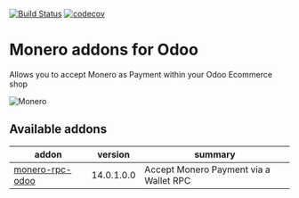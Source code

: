 [![Build Status](https://api.travis-ci.com/t-900-a/moneroodoo.svg?branch=main)](https://travis-ci.com/t-900-a/moneroodoo)
[![codecov](https://codecov.io/gh/t-900-a/moneroodoo/branch/main/graph/badge.svg?token=10S5GGNRHH)](https://codecov.io/gh/t-900-a/moneroodoo)
# Monero addons for Odoo

Allows you to accept Monero as Payment within your Odoo Ecommerce shop

![Monero](https://raw.githubusercontent.com/t-900-a/moneroodoo/dev/monero-rpc-odoo/static/src/img/logo.png)

<!-- prettier-ignore-start -->
[//]: # (addons)

Available addons
----------------
addon | version | summary
--- | --- | ---
[monero-rpc-odoo](monero-rpc-odoo/) | 14.0.1.0.0 | Accept Monero Payment via a Wallet RPC

[//]: # (end addons)
<!-- prettier-ignore-end -->

